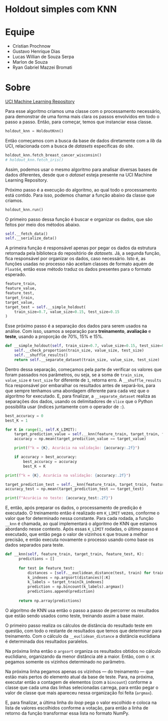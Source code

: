 # Holdout simples com KNN

# Equipe

- Cristian Prochnow
- Gustavo Henrique Dias
- Lucas Willian de Souza Serpa
- Marlon de Souza
- Ryan Gabriel Mazzei Bromati

# Sobre

[UCI Machine Learning Repository](https://archive.ics.uci.edu/dataset/17/breast+cancer+wisconsin+diagnostic)

Para esse algoritmo criamos uma classe com o processamento necessário, para demonstrar de uma forma mais clara os passos envolvidos em todo o passo a passo. Então, para começar, temos que instanciar essa classe.

```python
holdout_knn = HoldoutKnn()
```

Então começamos com a busca da base de dados diretamente com a *lib* da UCI, relacionada com a busca de *datasets* específicas do site.

```python
holdout_knn.fetch_breast_cancer_wisconsin()
# holdout_knn.fetch_iris()
```

Assim, podemos usar o mesmo algoritmo para analisar diversas bases de dados diferentes, desde que o *dataset* esteja presente na UCI Machine Learning Repository.

Próximo passo é a execução do algoritmo, ao qual todo o processamento está contido. Para isso, podemos chamar a função abaixo da classe que criamos.

```python
holdout_knn.run()
```

O primeiro passo dessa função é buscar e organizar os dados, que são feitos por meio dos métodos abaixo.

```python
self.__fetch_data()
self.__serialize_data()
```

A primeira função é responsável apenas por pegar os dados da estrutura retornada pela biblioteca do repositório de *datasets*. Já, a segunda função, fica responsável por organizar os dados, caso necessário. Isto é, as funções usadas no processo não aceitam classes de formato aquém de `Float64`, então esse método traduz os dados presentes para o formato esperado.

```python
feature_train,
feature_value, 
feature_test, 
target_train, 
target_value, 
target_test = self.__simple_holdout(
    train_size=0.7, value_size=0.15, test_size=0.15
)
```

Esse próximo passo é a separação dos dados para serem usados na análise. Com isso, usamos a separação para **treinamento**, **avaliação** e **teste**, usando a proporção de 70%, 15% e 15%.

```python
def __simple_holdout(self, train_size=0.7, value_size=0.15, test_size=0.15):
    self.__check_proportion(train_size, value_size, test_size)
    self.__shuffle_results()
    return self.__separate_dataset(train_size, value_size, test_size)
```

Dentro dessa separação, começamos pela parte de verificar os valores que foram passados nos parâmetros, ou seja, se a soma de `train_size`, `value_size` e `test_size` for diferente de  `1`, retorna erro. A `__shuffle_results` fica responsável por embaralhar os resultados antes de separá-los, para que sempre tenhamos uma abordagem diferente para cada vez que o algoritmo for executado. E, para finalizar, a `__separate_dataset` realiza as separações dos dados, usando os delimitadores de `slice` que o Python possibilita usar (índices juntamente com o operador de `:`).

```python
best_accuracy = 0
best_K = 1

for K in range(1, self.K_LIMIT):
    target_prediction_value = self.__knn(feature_train, target_train, feature_value, K)
    accuracy = np.mean(target_prediction_value == target_value)

    print(f"k = {K}, Acurácia na validação: {accuracy:.2f}")

    if accuracy > best_accuracy:
        best_accuracy = accuracy
        best_K = K

print(f"k = {K}, Acurácia na validação: {accuracy:.2f}")

target_prediction_test = self.__knn(feature_train, target_train, feature_test, best_K)
accuracy_test = np.mean(target_prediction_test == target_test)

print(f"Acurácia no teste: {accuracy_test:.2f}")
```

E, então, após preparar os dados, o processamento de predição é executado. O treinamento então é realizado em `K_LIMIT` vezes, conforme o valor que for determinado nessa constante. Para cada rodada, a função `__knn` é chamada, ao qual implementará o algoritmo de KNN que estamos abordando nesse contexto. Após essas `K_LIMIT` rodadas, o último passo é executado, que então pega o valor de vizinhos `K` que trouxe a melhor precisão, e então executa novamente o processo usando como base os dados separados para teste.

```python
def __knn(self, feature_train, target_train, feature_test, K):
	  predictions = []
	
	  for test in feature_test:
	      distances = [self.__euclidean_distance(test, train) for train in feature_train]
	      k_indexes = np.argsort(distances)[:K]
	      k_labels = target_train[k_indexes]
	      prediction = np.bincount(k_labels).argmax()
	      predictions.append(prediction)
	
	  return np.array(predictions)
```

O algoritmo de KNN usa então o passo a passo de percorrer os resultados que estão sendo usados como teste, treinando assim a base maior.

O primeiro passo realiza os cálculos de distãncia do resultado teste em questão, com todo o restante de resultados que temos que determinar para treinamento. Com o cálculo da `__euclidean_distance` a distância euclidiana é determinada dos resultados paralelos.

Na próxima linha então o `argsort` organiza os resultados obtidos no cálculo euclidiano, organizando da menor distância até a maior. Então, com o `:K` pegamos somente os vizinhos determinado no parâmetro.

Na próxima linha pegamos apenas os vizinhos — do treinamento — que estão mais pertos do elemento atual da base de teste. Para, na próxima, executar então a contagem de elementos (com a `bincount`) conforme a classe que cada uma das linhas selecionadas carrega, para então pegar o valor de classe que mais apareceu nessa organização foi feita (`argmax`).

E, para finalizar, a última linha do *loop* pega o valor escolhido e coloca na lista de valores escolhidos conforme a votação, para então a linha de retorno da função transformar essa lista no formato NumPy.

